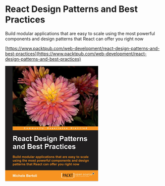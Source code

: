 # React Design Patterns and Best Practices
Build modular applications that are easy to scale using the most powerful components and design
patterns that React can offer you right now

[https://www.packtpub.com/web-development/react-design-patterns-and-best-practices](https://www.packtpub.com/web-development/react-design-patterns-and-best-practices)

![React Design Patterns and Best Practices](cover.jpg)

